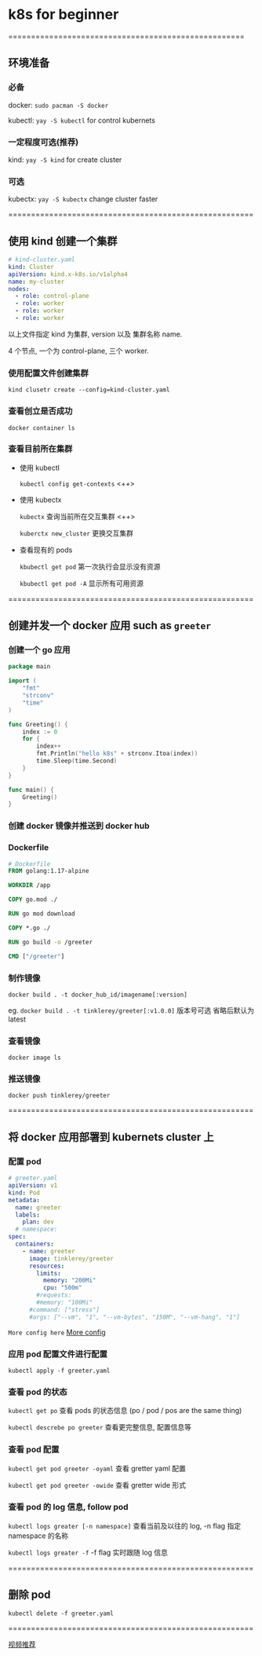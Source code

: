 # k8s for beginner

====================================================

## 环境准备

### 必备

docker: `sudo pacman -S docker`

kubectl: `yay -S kubectl` for control kubernets

### 一定程度可选(推荐)

kind: `yay -S kind` for create cluster

### 可选

kubectx: `yay -S kubectx` change cluster faster

======================================================

## 使用 kind 创建一个集群

```yaml
# kind-cluster.yaml
kind: Cluster
apiVersion: kind.x-k8s.io/v1alpha4
name: my-cluster
nodes:
  - role: control-plane
  - role: worker
  - role: worker
  - role: worker
```

以上文件指定 kind 为集群, version 以及 集群名称 name.

4 个节点, 一个为 control-plane, 三个 worker.

### 使用配置文件创建集群

`kind clusetr create --config=kind-cluster.yaml`

### 查看创立是否成功

`docker container ls`

### 查看目前所在集群

- 使用 kubectl

  `kubectl config get-contexts`
  <++>

- 使用 kubectx

  `kubectx` 查询当前所在交互集群
  <++>

  `kuberctx new_cluster` 更换交互集群

- 查看现有的 pods

  `kbubectl get pod` 第一次执行会显示没有资源

  `kbubectl get pod -A` 显示所有可用资源

======================================================

## 创建并发一个 docker 应用 such as `greeter`

### 创建一个 go 应用

```go
package main

import (
	"fmt"
	"strconv"
	"time"
)

func Greeting() {
	index := 0
	for {
		index++
		fmt.Println("hello k8s" + strconv.Itoa(index))
		time.Sleep(time.Second)
	}
}

func main() {
	Greeting()
}

```

### 创建 docker 镜像并推送到 docker hub

### Dockerfile

```Dockerfile
# Dockerfile
FROM golang:1.17-alpine

WORKDIR /app

COPY go.mod ./

RUN go mod download

COPY *.go ./

RUN go build -o /greeter

CMD ["/greeter"]
```

### 制作镜像

`docker build . -t docker_hub_id/imagename[:version]`

eg.
`docker build . -t tinklerey/greeter[:v1.0.0]` 版本号可选 省略后默认为 latest

### 查看镜像

`docker image ls`

### 推送镜像

`docker push tinklerey/greeter`

======================================================

## 将 docker 应用部署到 kubernets cluster 上

### 配置 pod

```yaml
# greeter.yaml
apiVersion: v1
kind: Pod
metadata:
  name: greeter
  labels:
    plan: dev
  # namespace:
spec:
  containers:
    - name: greeter
      image: tinklerey/greeter
      resources:
        limits:
          memory: "200Mi"
          cpu: "500m"
        #requests:
        #memory: "100Mi"
      #command: ["stress"]
      #args: ["--vm", "1", "--vm-bytes", "150M", "--vm-hang", "1"]
```

`More config here` [More config](https://kubernetes.io/zh/docs/tasks/configure-pod-container/assign-memory-resource/)

### 应用 pod 配置文件进行配置

`kubectl apply -f greeter.yaml`

### 查看 pod 的状态

`kubectl get po` 查看 pods 的状态信息 (po / pod / pos are the same thing)

`kubectl descrebe po greeter` 查看更完整信息, 配置信息等

### 查看 pod 配置

`kubectl get pod greeter -oyaml` 查看 gretter yaml 配置

`kubectl get pod greeter -owide` 查看 gretter wide 形式

### 查看 pod 的 log 信息, follow pod

`kubectl logs greater [-n namespace]` 查看当前及以往的 log, -n flag 指定 namespace 的名称

`kubectl logs greater -f` -f flag 实时跟随 log 信息

======================================================

## 删除 pod

`kubectl delete -f greeter.yaml`

======================================================

[视频推荐](https://www.bilibili.com/video/BV1Xq4y1G7cF)
